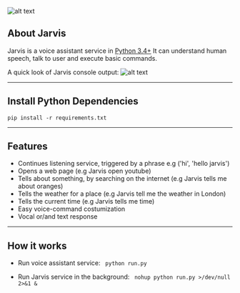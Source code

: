 ![alt text](https://github.com/ggeop/Jarvis/blob/master/imgs/jarvis_logo.png)

## About Jarvis
Jarvis is a voice assistant service in [Python 3.4+](https://www.python.org/downloads/release/python-360/)
It can understand human speech, talk to user and execute basic commands.

A quick look of Jarvis console output:
![alt text](https://github.com/ggeop/Jarvis/blob/master/imgs/Jarvis_printscreen.PNG)

---

## Install Python Dependencies
```
pip install -r requirements.txt
```
---

## Features
* Continues listening service, triggered by a phrase e.g ('hi', 'hello jarvis')
* Opens a web page (e.g Jarvis open youtube)
* Tells about something, by searching on the internet (e.g Jarvis tells me about oranges)
* Tells the weather for a place (e.g Jarvis tell me the weather in London)
* Tells the current time (e.g Jarvis tells me time)
* Easy voice-command costumization
* Vocal or/and text response 

---

## How it works
* Run voice assistant service:
``` python run.py```

* Run Jarvis service in the background:
``` nohup python run.py >/dev/null 2>&1 &```
